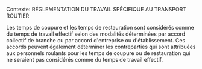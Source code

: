 Contexte: RÉGLEMENTATION DU TRAVAIL SPÉCIFIQUE AU TRANSPORT ROUTIER

Les temps de coupure et les temps de restauration sont considérés comme du temps de travail effectif selon des modalités déterminées par accord collectif de branche ou par accord d'entreprise ou d'établissement. Ces accords peuvent également déterminer les contreparties qui sont attribuées aux personnels roulants pour les temps de coupure ou de restauration qui ne seraient pas considérés comme du temps de travail effectif.